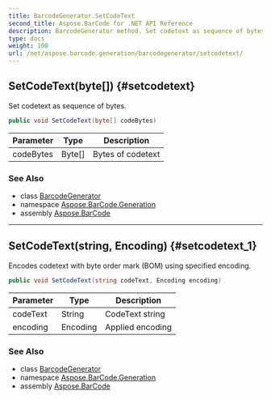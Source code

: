 ```yaml
---
title: BarcodeGenerator.SetCodeText
second_title: Aspose.BarCode for .NET API Reference
description: BarcodeGenerator method. Set codetext as sequence of bytes
type: docs
weight: 100
url: /net/aspose.barcode.generation/barcodegenerator/setcodetext/
---
```

## SetCodeText(byte[]) {#setcodetext}

Set codetext as sequence of bytes.

```csharp
public void SetCodeText(byte[] codeBytes)
```

| Parameter | Type | Description |
| --- | --- | --- |
| codeBytes | Byte[] | Bytes of codetext |

### See Also

* class [BarcodeGenerator](../)
* namespace [Aspose.BarCode.Generation](../../../aspose.barcode.generation/)
* assembly [Aspose.BarCode](../../../)

---

## SetCodeText(string, Encoding) {#setcodetext_1}

Encodes codetext with byte order mark (BOM) using specified encoding.

```csharp
public void SetCodeText(string codeText, Encoding encoding)
```

| Parameter | Type | Description |
| --- | --- | --- |
| codeText | String | CodeText string |
| encoding | Encoding | Applied encoding |

### See Also

* class [BarcodeGenerator](../)
* namespace [Aspose.BarCode.Generation](../../../aspose.barcode.generation/)
* assembly [Aspose.BarCode](../../../)


